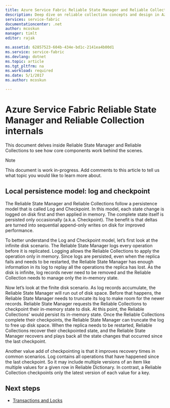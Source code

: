 ```yaml
---
title: Azure Service Fabric Reliable State Manager and Reliable Collection internals | Azure
description: Deep dive on reliable collection concepts and design in Azure Service Fabric.
services: service-fabric
documentationcenter: .net
author: mcoskun
manager: timlt
editor: rajak

ms.assetid: 62857523-604b-434e-bd1c-2141ea4b00d1
ms.service: service-fabric
ms.devlang: dotnet
ms.topic: article
ms.tgt_pltfrm: na
ms.workload: required
ms.date: 5/1/2017
ms.author: mcoskun

---
```


# Azure Service Fabric Reliable State Manager and Reliable Collection internals
This document delves inside Reliable State Manager and Reliable Collections to see how core components work behind the scenes.

> [!NOTE]
> This document is work in-progress. Add comments to this article to tell us what topic you would like to learn more about.
>

##  Local persistence model: log and checkpoint
The Reliable State Manager and Reliable Collections follow a persistence model that is called Log and Checkpoint.
In this model, each state change is logged on disk first and then applied in memory.
The complete state itself is persisted only occasionally (a.k.a. Checkpoint).
The benefit is that deltas are turned into sequential append-only writes on disk for improved performance.

To better understand the Log and Checkpoint model, let’s first look at the infinite disk scenario.
The Reliable State Manager logs every operation before it is replicated.
Logging allows the Reliable Collections to apply the operation only in memory.
Since logs are persisted, even when the replica fails and needs to be restarted, the Reliable State Manager has enough information in its log to replay all the operations the replica has lost.
As the disk is infinite, log records never need to be removed and the Reliable Collection needs to manage only the in-memory state.

Now let’s look at the finite disk scenario.
As log records accumulate, the Reliable State Manager will run out of disk space.
Before that happens, the Reliable State Manager needs to truncate its log to make room for the newer records.
Reliable State Manager requests the Reliable Collections to checkpoint their in-memory state to disk.
At this point, the Reliable Collections' would persist its in-memory state.
Once the Reliable Collections complete their checkpoints, the Reliable State Manager can truncate the log to free up disk space.
When the replica needs to be restarted, Reliable Collections recover their checkpointed state, and the Reliable State Manager recovers and plays back all the state changes that occurred since the last checkpoint.

Another value add of checkpointing is that it improves recovery times in common scenarios. 
Log contains all operations that have happened since the last checkpoint.
So it may include multiple versions of an item like multiple values for a given row in Reliable Dictionary.
In contrast, a Reliable Collection checkpoints only the latest version of each value for a key.

## Next steps
* [Transactions and Locks](service-fabric-reliable-services-reliable-collections-transactions-locks.md)

